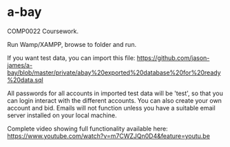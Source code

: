# a-bay

COMP0022 Coursework.

Run Wamp/XAMPP, browse to folder and run. 

If you want test data, you can import this file: https://github.com/jason-james/a-bay/blob/master/private/abay%20exported%20database%20for%20ready%20data.sql

All passwords for all accounts in imported test data will be 'test', so that you can login interact with the different accounts. You can also create your own account and bid. Emails will not function unless you have a suitable email server installed on your local machine.

Complete video showing full functionality available here: https://www.youtube.com/watch?v=m7CWZJQn0D4&feature=youtu.be

